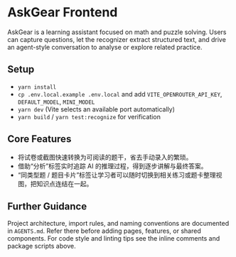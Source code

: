 # AskGear Frontend

AskGear is a learning assistant focused on math and puzzle solving. Users can capture questions, let the recognizer extract structured text, and drive an agent-style conversation to analyse or explore related practice.

## Setup

- `yarn install`  
- `cp .env.local.example .env.local` and add `VITE_OPENROUTER_API_KEY`, `DEFAULT_MODEL`, `MINI_MODEL`  
- `yarn dev` (Vite selects an available port automatically)  
- `yarn build` / `yarn test:recognize` for verification

## Core Features

- 将试卷或截图快速转换为可阅读的题干，省去手动录入的繁琐。  
- 借助“分析”标签实时追踪 AI 的推理过程，得到逐步讲解与最终答案。  
- “同类型题 / 题目卡片”标签让学习者可以随时切换到相关练习或题卡整理视图，把知识点连结在一起。

## Further Guidance

Project architecture, import rules, and naming conventions are documented in `AGENTS.md`. Refer there before adding pages, features, or shared components. For code style and linting tips see the inline comments and package scripts above.
